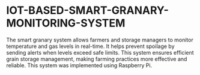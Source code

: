 # IOT-BASED-SMART-GRANARY-MONITORING-SYSTEM
The smart granary system allows farmers and storage managers to monitor temperature and gas levels in real-time. It helps prevent spoilage by sending alerts when levels exceed safe limits. This system ensures efficient grain storage management, making farming practices more effective and reliable. This system was implemented using Raspberry Pi.
